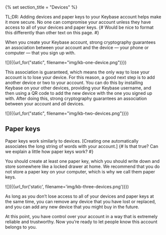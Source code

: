 {% set section_title = "Devices" %}

TL;DR: Adding devices and paper keys to your Keybase account helps make it more secure. No one can compromise your account unless they have access to all of your devices and paper keys.
{# Would be nice to format this differently than other text on this page. #}

When you create your Keybase account, strong cryptography guarantees an association between your account and the device — your phone or computer — that you sign up with.

![]({{url_for("static", filename="img/kb-one-device.png")}})

This association is guaranteed, which means the only way to lose your account is to lose your device. For this reason, a good next step is to add another device or two to your account. You can do this by installing Keybase on your other devices, providing your Keybase username, and then using a QR code to add the new device with the one you signed up with. After doing this, strong cryptography guarantees an association between your account and *all* devices.

![]({{url_for("static", filename="img/kb-two-devices.png")}})

## Paper keys
Paper keys work similarly to devices. [Creating one automatically associates the long string of words with your account.] {# Is that true? Can we explain a little how paper keys work? #} 

You should create at least one paper key, which you should write down and store somewhere like a locked drawer at home. We recommend that you do not store a paper key on your computer, which is why we call them paper keys.

![]({{url_for('static', filename='img/kb-three-devices.png')}})

As long as you don’t lose access to all of your devices and paper keys at the same time, you can remove any device that you have lost or replaced, and you can add any new device that you might buy in the future.

At this point, you have control over your account in a way that is extremely reliable and trustworthy. Now you’re ready to let people know this account belongs to you.
